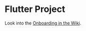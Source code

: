 # Flutter Project
Look into the [Onboarding in the Wiki](https://github.com/SE-TINF22B2/G1-CashCompass/wiki/Onboarding-Steps).
